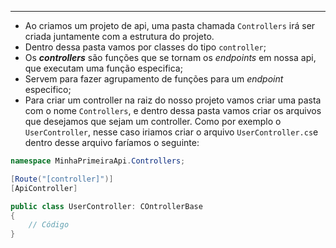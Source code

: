 ___
- Ao criamos um projeto de api, uma pasta chamada `Controllers` irá ser criada juntamente com a estrutura do projeto.
- Dentro dessa pasta vamos por classes do tipo `controller`;
- Os ***controllers*** são funções que se tornam os *endpoints* em nossa api, que executam uma função especifica;
- Servem para fazer agrupamento de funções para um *endpoint* especifico;
- Para criar um controller na raiz do nosso projeto vamos criar uma pasta com o nome `Controllers`, e dentro dessa pasta vamos criar os arquivos que desejamos que sejam um controller. Como por exemplo o `UserController`, nesse caso iriamos criar o arquivo `UserController.cs`e dentro desse arquivo faríamos o seguinte:
```c#
namespace MinhaPrimeiraApi.Controllers;

[Route("[controller]")]
[ApiController]

public class UserController: COntrollerBase
{
	// Código
}
```